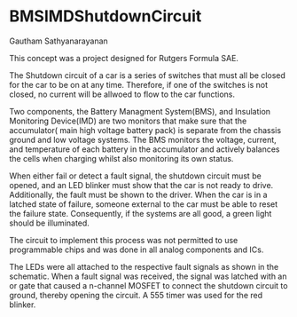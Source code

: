 # BMSIMDShutdownCircuit

Gautham Sathyanarayanan

This concept was a project designed for Rutgers Formula SAE.

The Shutdown circuit of a car is a series of switches that
must all be closed for the car to be on at any time. Therefore,
if one of the switches is not closed, no current will be allwoed to
flow to the car functions. 

Two components, the Battery Managment System(BMS), and Insulation 
Monitoring Device(IMD) are two monitors that make sure that the
accumulator( main high voltage battery pack) is separate from 
the chassis ground and low voltage systems. The BMS monitors
the voltage, current, and temperature of each battery in the accumulator 
and actively balances the cells when charging whilst also monitoring its own status.

When either fail or detect a fault signal, the shutdown circuit must 
be opened, and an LED blinker must show that the car is not 
ready to drive. Additionally, the fault must be shown to the 
driver. When the car is in a latched state of failure, someone
external to the car must be able to reset the failure state. 
Consequently, if the systems are all good, a green light should be illuminated.

The circuit to implement this process was not permitted 
to use programmable chips and was done in all analog components
and ICs.

The LEDs were all attached to the respective fault signals as 
shown in the schematic. When a fault signal was received,
the signal was latched with an or gate that caused a 
n-channel MOSFET to connect the shutdown circuit to ground, 
thereby opening the circuit. A 555 timer was used for 
the red blinker.
